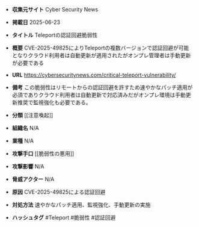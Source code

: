 - **収集元サイト**
Cyber Security News

- **掲載日**
2025-06-23

- **タイトル**
Teleportの認証回避脆弱性

- **概要**
CVE-2025-49825によりTeleportの複数バージョンで認証回避が可能となりクラウド利用者は自動更新が適用されたがオンプレ管理者は手動更新が必要である

- **URL**
https://cybersecuritynews.com/critical-teleport-vulnerability/

- **備考**
この脆弱性はリモートからの認証回避を許すため速やかなパッチ適用が必須でありクラウド利用者は自動更新で対応済みだがオンプレ環境は手動更新推奨で監視強化も必要である。

- **分類**
[[注意喚起]]

- **組織名**
N/A

- **業種**
N/A

- **攻撃手口**
[[脆弱性の悪用]]

- **攻撃影響**
N/A

- **脅威アクター**
N/A

- **原因**
CVE-2025-49825による認証回避

- **対処方法**
速やかなパッチ適用、監視強化、手動更新の実施

- **ハッシュタグ**
#Teleport #脆弱性 #認証回避
